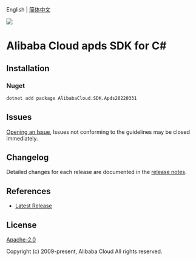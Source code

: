 English | [简体中文](README-CN.md)

![](https://aliyunsdk-pages.alicdn.com/icons/AlibabaCloud.svg)

# Alibaba Cloud apds SDK for C#

## Installation

### Nuget

```bash
dotnet add package AlibabaCloud.SDK.Apds20220331
```

## Issues

[Opening an Issue](https://github.com/aliyun/alibabacloud-csharp-sdk/issues/new), Issues not conforming to the guidelines may be closed immediately.

## Changelog

Detailed changes for each release are documented in the [release notes](./ChangeLog.md).

## References

* [Latest Release](https://github.com/aliyun/alibabacloud-csharp-sdk/)

## License

[Apache-2.0](http://www.apache.org/licenses/LICENSE-2.0)

Copyright (c) 2009-present, Alibaba Cloud All rights reserved.
